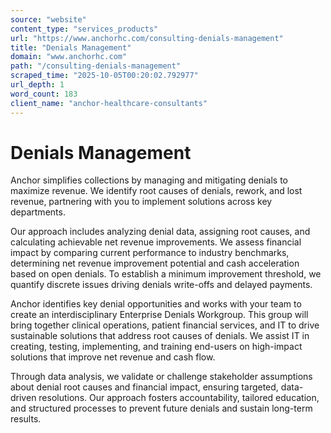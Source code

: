 ```yaml
---
source: "website"
content_type: "services_products"
url: "https://www.anchorhc.com/consulting-denials-management"
title: "Denials Management"
domain: "www.anchorhc.com"
path: "/consulting-denials-management"
scraped_time: "2025-10-05T00:20:02.792977"
url_depth: 1
word_count: 183
client_name: "anchor-healthcare-consultants"
---
```


# Denials Management

Anchor simplifies collections by managing and mitigating denials to maximize revenue. We identify root causes of denials, rework, and lost revenue, partnering with you to implement solutions across key departments.

Our approach includes analyzing denial data, assigning root causes, and calculating achievable net revenue improvements. We assess financial impact by comparing current performance to industry benchmarks, determining net revenue improvement potential and cash acceleration based on open denials. To establish a minimum improvement threshold, we quantify discrete issues driving denials write-offs and delayed payments.

Anchor identifies key denial opportunities and works with your team to create an interdisciplinary Enterprise Denials Workgroup. This group will bring together clinical operations, patient financial services, and IT to drive sustainable solutions that address root causes of denials. We assist IT in creating, testing, implementing, and training end-users on high-impact solutions that improve net revenue and cash flow.

Through data analysis, we validate or challenge stakeholder assumptions about denial root causes and financial impact, ensuring targeted, data-driven resolutions. Our approach fosters accountability, tailored education, and structured processes to prevent future denials and sustain long-term results.